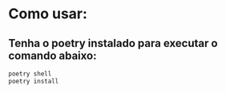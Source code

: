 
# Como usar:

## Tenha o poetry instalado para executar o comando abaixo:

``` bash
poetry shell
poetry install
```